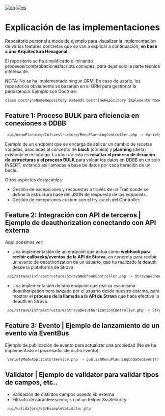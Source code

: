 [![en](https://img.shields.io/badge/lang-en-blue.svg)](https://github.com/pmdavid/nutritional-planning-example/blob/master/README.md)
[![es](https://img.shields.io/badge/lang-es-red.svg)](https://github.com/pmdavid/nutritional-planning-example/blob/master/README.es.md)

# Explicación de las implementaciones

Repositorio personal a modo de ejemplo para visualizar la implementación de varias features concretas que se van a explicar a continuación, **en base a una Arquitectura Hexagonal**. 

El repositorio se ha simplificado eliminando procesos/comprobaciones/scripts comunes, para dejar solo la parte técnica interesante.

NOTA: No se ha implementado ningun ORM. En caso de usarlo, los repositorios obviamente se basarian en el ORM para gestionar la persistencia. Ejemplo con Doctrine:

```bash
class DoctrineNameRepository extends DoctrineRepository implements NameRepositoryInterface
```


## Feature 1: Proceso BULK para eficiencia en conexiones a DDBB


```bash
 api/menuPlanning/Infraestructure/MenuPlanningController.php -> VarietyModeSwitcher.php -> RecipeRecalculatorService.php
```

Ejemplo de un endpoint que se encarga de aplicar un cambio de recetas variadas, asociadas al concepto de **block** (comida) y **planning** (dieta) existente en el código.
La idea de esto es **resaltar el proceso de iteración de estructuras y el proceso BULK** para volcar los datos en DDBB en un solo INSERT, evitando así llamadas a base de datos por cada iteración de un bucle.

Otros aspectos destacables:

- Gestión de excepciones y respuestas a través de un Trait donde se define la estructura base del JSON de respuesta de los endpoints.
- Gestión de excepciones custom con el try-catch del Controller.

## Feature 2: Integración con API de terceros | Ejemplo de deauthorization conectando con API externa

Aquí podemos ver:

- Una implementación de un endpoint que actua como **webhook para recibir callbacks/eventos de la API de Strava**, en concreto para recibir un evento de deauthorization de un usuario, que ha realizado la deauth desde la plataforma de Strava.

```bash
 api/strava/infraestructure/StravaWebhookController.php -> StravaWebhookHandler.php -> StravaDeauthorizationService.php
```

- Una implementación de otro endpoint que realiza esa misma deauthorization pero lanzada por el usuario desde nuestro sistema, para mostrar el **proceso de la llamada a la API de Strava** que hace efectiva la deauth en Strava.

```bash
 api/strava/infraestructure/StravaDeauthorizationController.php -> StravaDeauthorizationService.php
```


## Feature 3: Evento | Ejemplo de lanzamiento de un evento vía EventBus

Ejemplo de publicación de evento para actualizar una propiedad (No se ha implementado el procesador de dicho evento)

```bash
 VarietyModeApplicatorService.php -> publishMenuPlanningUpdatedEvent()
```

## Validator | Ejemplo de validator para validar tipos de campos, etc..

- Validación de distintos campos usando lib externa
- Filtrado de caracteres/emojis con un helper XssSecurity

```bash
 api/validators/v3/ExampleValidator.php
```
